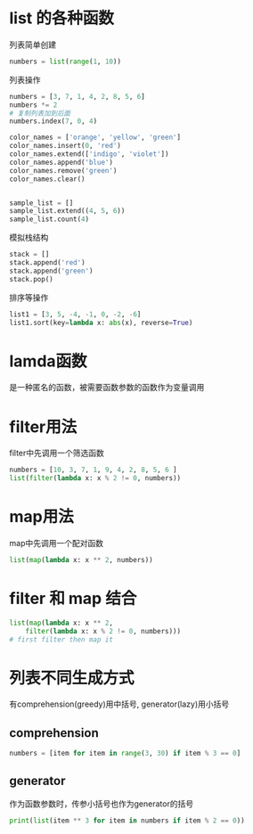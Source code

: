 # list 的各种函数

列表简单创建
```py
numbers = list(range(1, 10))
```

列表操作
```py
numbers = [3, 7, 1, 4, 2, 8, 5, 6]
numbers *= 2
# 复制列表加到后面
numbers.index(7, 0, 4)

color_names = ['orange', 'yellow', 'green']
color_names.insert(0, 'red')
color_names.extend(['indigo', 'violet'])
color_names.append('blue')
color_names.remove('green')
color_names.clear()


sample_list = []
sample_list.extend((4, 5, 6))
sample_list.count(4)
```
模拟栈结构
```py
stack = []
stack.append('red')
stack.append('green')
stack.pop()
```
排序等操作
```py
list1 = [3, 5, -4, -1, 0, -2, -6]
list1.sort(key=lambda x: abs(x), reverse=True)
```

# lamda函数

是一种匿名的函数，被需要函数参数的函数作为变量调用

# filter用法

filter中先调用一个筛选函数
```py
numbers = [10, 3, 7, 1, 9, 4, 2, 8, 5, 6 ]
list(filter(lambda x: x % 2 != 0, numbers))
```

# map用法

map中先调用一个配对函数
```py
list(map(lambda x: x ** 2, numbers))
```

# filter 和 map 结合
```py
list(map(lambda x: x ** 2,
    filter(lambda x: x % 2 != 0, numbers)))
# first filter then map it
```

# 列表不同生成方式

有comprehension(greedy)用中括号, generator(lazy)用小括号

## comprehension
```py
numbers = [item for item in range(3, 30) if item % 3 == 0]
```

## generator

作为函数参数时，传参小括号也作为generator的括号
```py
print(list(item ** 3 for item in numbers if item % 2 == 0))
```






















